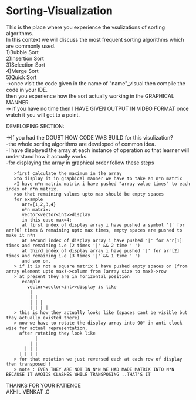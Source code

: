 # Sorting-Visualization
This is the place where you experience the vsulizations of sorting algorithms.  
In this context we will discuss the most frequent sorting algorithms which are commonly used.  
1)Bubble Sort  
2)Insertion Sort  
3)Selection Sort  
4)Merge Sort  
5)Quick Sort  
->once visit the code given in the name of "name"_visual then compile the code in your IDE.  
then you experience how the sort actually working in the GRAPHICAL MANNER.  
-> if you have no time then I HAVE GIVEN OUTPUT IN VIDEO FORMAT once watch it you will get to a point.   


DEVELOPING SECTION:  

->If you had the DOUBT HOW CODE WAS BUILD for this visulization?  
  -the whole sorting algorithms are developed of common idea.  
  -I have displayed the array at each instance of operation so that learner will understand how it actually works.  
  -for displaying the array in graphical order follow these steps  
       
       >first calculate the maximum in the array
       >to display it in graphical manner we have to take an n*n matrix
       >I have n*n matrix matrix i have pushed "array value times" to each index of n*n matrix.
       >so that remaining values upto max should be empty spaces
       for example
          arr={1,2,3,4}
          n*n matrix:
          vector<vector<int>>display
          in this case max=4;
          at first index of display array i have pushed a symbol '|' for arr[0] times & remaining upto max times, empty spaces are pushed to make it n*n
          at second index of display array i have pushed '|' for arr[1] times and remaining i.e (2 times '|' && 2 time ' ')
          at third index of display array i have pushed '|' for arr[2] times and remaining i.e (3 times '|' && 1 time ' ')
          and soo on.
       > if it is not a square matrix i have pushed empty spaces on (from array element upto max)->column from (array size to max)->row 
       > at present they are in horizontal position 
          example
            vector<vector<int>>display is like 
             |
             | |
             | | |
             | | | |
       > this is how they actually looks like (spaces cant be visible but they actually existed there)
       > now we have to rotate the display array into 90° in anti clock wise for actual representation.
         after rotating they look like
               |
             | |
           | | |
         | | | |
       > for that rotation we just reversed each at each row of display then transposed !
       > note : EVEN THEY ARE NOT IN N*N WE HAD MADE MATRIX INTO N*N BECAUSE IT AVOIDS CLASHES WHILE TRANSPOSING ..THAT'S IT
       
  
THANKS FOR YOUR PATIENCE  
AKHIL VENKAT .G
